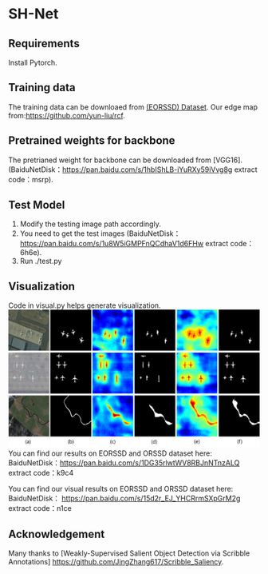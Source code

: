 # SH-Net
## Requirements
 Install Pytorch.
## Training data
The training data can be downloaed from [(EORSSD) Dataset]( https://github.com/rmcong/EORSSD-dataset).
Our edge map from:https://github.com/yun-liu/rcf.

## Pretrained weights for backbone
The pretrianed weight for backbone can be downloaded from [VGG16].(BaiduNetDisk：https://pan.baidu.com/s/1hbIShLB-iYuRXy59iVvg8g extract code：msrp).

## Test Model
1) Modify the testing image path accordingly.
2) You need to get the test images (BaiduNetDisk：https://pan.baidu.com/s/1u8W5iGMPFnQCdhaV1d6FHw extract code：6h6e).
3) Run ./test.py

## Visualization
Code in visual.py helps generate visualization.
![alt text](./Visual2.png)
 You can find our results on EORSSD and ORSSD dataset here: BaiduNetDisk：https://pan.baidu.com/s/1DG35rlwtWV8RBJnNTnzALQ extract code：k9c4 
 
 You can find our visual results on EORSSD and ORSSD dataset here: BaiduNetDisk： https://pan.baidu.com/s/15d2r_EJ_YHCRrmSXpGrM2g extract code：n1ce 
## Acknowledgement

Many thanks to [Weakly-Supervised Salient Object Detection via Scribble Annotations]  https://github.com/JingZhang617/Scribble_Saliency.





